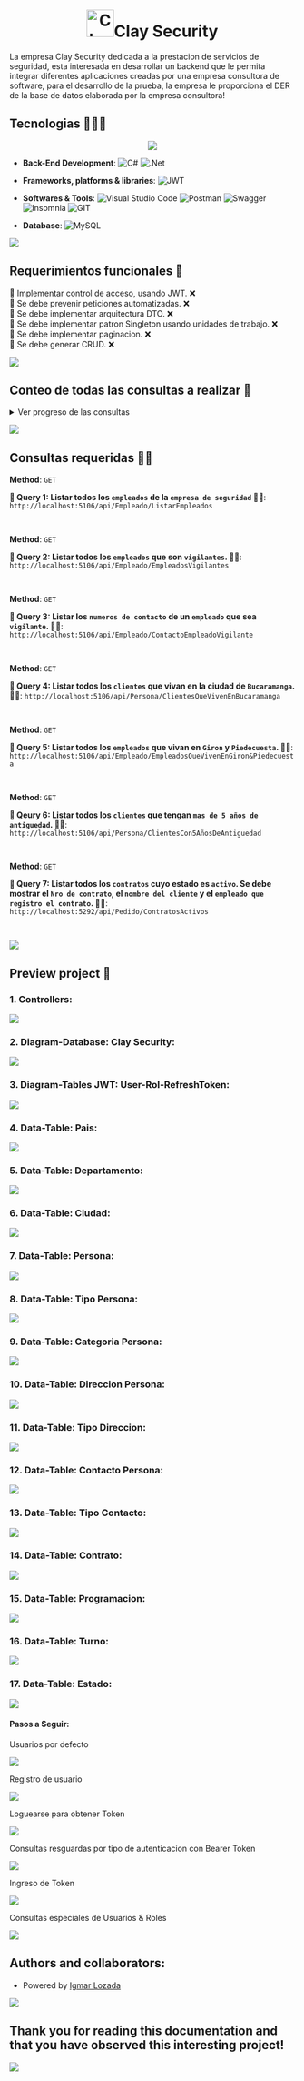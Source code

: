 <h1 align="center"><img width="48" height="48" src="https://img.icons8.com/fluency/48/safety-care.png" alt="Clay Security"/><b>Clay Security</b></h1>

<p>La empresa Clay Security dedicada a la prestacion de servicios de seguridad, esta interesada en desarrollar un backend que le permita integrar diferentes aplicaciones creadas por una empresa consultora de software, para el desarrollo de la prueba, la empresa le proporciona el DER de la base de datos elaborada por la empresa consultora!</p>

## Tecnologias 🧑🏻‍💻
<p align="center">
<img src="https://user-images.githubusercontent.com/73097560/115834477-dbab4500-a447-11eb-908a-139a6edaec5c.gif"><br>

- **Back-End Development**: 
  ![C#](https://img.shields.io/badge/c%23-%23239120.svg?style=flat&logo=c-sharp&logoColor=white) 
  ![.Net](https://img.shields.io/badge/.NET-5C2D91?style=flat&logo=.net&logoColor=white) 

- **Frameworks, platforms & libraries**:
  ![JWT](https://img.shields.io/badge/JWT-black?style=flat&logo=JSON%20web%20tokens)

- **Softwares & Tools**: 
  ![Visual Studio Code](https://img.shields.io/badge/Visual%20Studio%20Code-0078d7.svg?style=flat&logo=visual-studio-code&logoColor=white) 
  ![Postman](https://img.shields.io/badge/Postman-FF6C37?style=flat&logo=postman&logoColor=white) 
  ![Swagger](https://img.shields.io/badge/-Swagger-%23Clojure?style=flat&logo=swagger&logoColor=white) 
  ![Insomnia](https://img.shields.io/badge/Insomnia-black?style=flat&logo=insomnia&logoColor=5849BE) 
  ![GIT](https://img.shields.io/badge/Git-fc6d26?style=flat&logo=git&logoColor=white)

- **Database**:
  ![MySQL](https://img.shields.io/badge/mysql-%2300f.svg?style=flat&logo=mysql&logoColor=white)

</p>

<img src="https://user-images.githubusercontent.com/73097560/115834477-dbab4500-a447-11eb-908a-139a6edaec5c.gif"><br>

## Requerimientos funcionales 👻<br>
🎯 Implementar control de acceso, usando JWT. ❌ <br>
🎯 Se debe prevenir peticiones automatizadas. ❌ <br>
🎯 Se debe implementar arquitectura DTO. ❌ <br>
🎯 Se debe implementar patron Singleton usando unidades de trabajo. ❌ <br>
🎯 Se debe implementar paginacion. ❌ <br>
🎯 Se debe generar CRUD. ❌ <br>

<img src="https://user-images.githubusercontent.com/73097560/115834477-dbab4500-a447-11eb-908a-139a6edaec5c.gif"><br>

## Conteo de todas las consultas a realizar 📝
<details>
  <summary>Ver progreso de las consultas</summary>

### Consultas Totales: `Total 0/7` 👷‍♂️ <br>

</details>

<img src="https://user-images.githubusercontent.com/73097560/115834477-dbab4500-a447-11eb-908a-139a6edaec5c.gif"><br>

## Consultas requeridas 👨‍💻 <br>
 **Method**: `GET`

**🔰 Query 1: Listar todos los `empleados` de la `empresa de seguridad` 👷‍♂️**: `http://localhost:5106/api/Empleado/ListarEmpleados`
```sql
    
```
**Method**: `GET`

**🔰 Query 2: Listar todos los `empleados` que son `vigilantes`. 👷‍♂️**: `http://localhost:5106/api/Empleado/EmpleadosVigilantes`
```sql
    
```
**Method**: `GET`

**🔰 Query 3: Listar los `numeros de contacto` de un `empleado` que sea `vigilante`. 👷‍♂️**: `http://localhost:5106/api/Empleado/ContactoEmpleadoVigilante`
```sql
    
```
**Method**: `GET`

**🔰 Query 4: Listar todos los `clientes` que vivan en la ciudad de `Bucaramanga`. 👷‍♂️**: `http://localhost:5106/api/Persona/ClientesQueVivenEnBucaramanga`
```sql
    
```
**Method**: `GET`

**🔰 Query 5: Listar todos los `empleados` que vivan en `Giron` y `Piedecuesta`. 👷‍♂️**: `http://localhost:5106/api/Empleado/EmpleadosQueVivenEnGiron&Piedecuesta`
```sql
    
```
**Method**: `GET`

**🔰 Qeury 6: Listar todos los `clientes` que tengan `mas de 5 años de antiguedad`. 👷‍♂️**: `http://localhost:5106/api/Persona/ClientesCon5AñosDeAntiguedad`
```sql
    
```
**Method**: `GET`

**🔰 Query 7: Listar todos los `contratos` cuyo estado es `activo`. Se debe mostrar el `Nro de contrato`, el `nombre del cliente` y el `empleado que registro el contrato`. 👷‍♂️**: `http://localhost:5292/api/Pedido/ContratosActivos`
```sql
    
```

<img src="https://user-images.githubusercontent.com/73097560/115834477-dbab4500-a447-11eb-908a-139a6edaec5c.gif"><br>

## Preview project 👀
### 1. Controllers:
<img src="./assets/controllers.png">

### 2. Diagram-Database: Clay Security:
<img src="./assets/database_diagram.png">

### 3. Diagram-Tables JWT: User-Rol-RefreshToken:
<img src="./assets/diagram_tables_jwt.png">

### 4. Data-Table: Pais:
<img src="./assets/table_pais.png">

### 5. Data-Table: Departamento:
<img src="./assets/table_departamento.png">

### 6. Data-Table: Ciudad:
<img src="./assets/table_ciudad.png">

### 7. Data-Table: Persona:
<img src="./assets/table_persona.png">

### 8. Data-Table: Tipo Persona:
<img src="./assets/table_tipo_persona.png">

### 9. Data-Table: Categoria Persona:
<img src="./assets/table_categoria_persona.png">

### 10. Data-Table: Direccion Persona:
<img src="./assets/table_direccion_persona.png">

### 11. Data-Table: Tipo Direccion:
<img src="./assets/table_tipo_direccion.png">

### 12. Data-Table: Contacto Persona:
<img src="./assets/table_contacto_persona.png">

### 13. Data-Table: Tipo Contacto:
<img src="./assets/table_tipo_contacto.png">

### 14. Data-Table: Contrato:
<img src="./assets/table_contrato.png">

### 15. Data-Table: Programacion:
<img src="./assets/table_programacion.png">

### 16. Data-Table: Turno:
<img src="./assets/table_turno.png">

### 17. Data-Table: Estado:
<img src="./assets/table_estado.png">

<h4>Pasos a Seguir:</h4>
<p>Usuarios por defecto</p>
<img src="./assets/usuarios.png"><br>

<p>Registro de usuario</p>
<img src="./assets/registro.png"><br>

<p>Loguearse para obtener Token</p>
<img src="./assets/logueo.png"><br>

<p>Consultas resguardas por tipo de autenticacion con Bearer Token</p>
<img src="./assets/tipoToken.png"><br>

<p>Ingreso de Token</p>
<img src="./assets/token.png"><br>

<p>Consultas especiales de Usuarios & Roles</p>
<img src="./assets/especiales
.png"><br>

## Authors and collaborators:
- Powered by <a href="https://github.com/IgmarLozadaBolivar">Igmar Lozada</a><br>

<img src="https://user-images.githubusercontent.com/73097560/115834477-dbab4500-a447-11eb-908a-139a6edaec5c.gif"><br>

## Thank you for reading this documentation and that you have observed this interesting project!

<img src="https://user-images.githubusercontent.com/73097560/115834477-dbab4500-a447-11eb-908a-139a6edaec5c.gif"><br>
